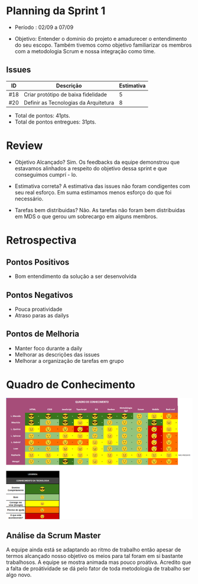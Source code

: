 # Planning da Sprint 1

- Período : 02/09 a 07/09

- Objetivo: Entender o dominio do projeto e amadurecer o entendimento do seu escopo. Também tivemos como objetivo familiarizar os membros com a metodologia Scrum e nossa integração como time.

## Issues

| ID  | Descrição                             | Estimativa |
| --- | ------------------------------------- | ---------- |
| #18 | Criar protótipo de baixa fidelidade   | 5          |
| #20 | Definir as Tecnologias da Arquitetura | 8          |

- Total de pontos: 41pts.
- Total de pontos entregues: 31pts.

# Review

- Objetivo Alcançado? Sim. Os feedbacks da equipe demonstrou que estavamos alinhados a respeito do objetivo dessa sprint e que conseguimos cumprí - lo.

- Estimativa correta? A estimativa das issues não foram condigentes com seu real esforço. Em suma estimamos menos esforço do que foi necessário.

- Tarefas bem distribuidas? Não. As tarefas não foram bem distribuidas em MDS o que gerou um sobrecargo em alguns membros.

# Retrospectiva

## Pontos Positivos

- Bom entendimento da solução a ser desenvolvida

## Pontos Negativos

- Pouca proatividade
- Atraso paras as dailys

## Pontos de Melhoria

- Manter foco durante a daily
- Melhorar as descrições das issues
- Melhorar a organização de tarefas em grupo

# Quadro de Conhecimento

![Quadro de conhecimento](../img/gerenciamento/QuadroConhecimento/QuadroConhecimento1.png)

## Análise da Scrum Master

A equipe ainda está se adaptando ao ritmo de trabalho então apesar de termos alcançado nosso objetivo os meios para tal foram em si bastante trabalhosos. A equipe se mostra animada mas pouco proátiva. Acredito que a falta de proátividade se dá pelo fator de toda metodologia de trabalho ser algo novo.
